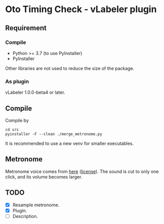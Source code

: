 # Oto Timing Check - vLabeler plugin

## Requirement

### Compile

- Python >= 3.7 (to use PyInstaller)
- PyInstaller

Other libraries are not used to reduce the size of the package.

### As plugin

vLabeler 1.0.0-beta4 or later.

## Compile

Compile by

```
cd src
pyinstaller -F --clean ./merge_metronome.py
```

It is recommended to use a new venv for smaller executables.

## Metronome

Metronome voice comes from [here](https://pixabay.com/sound-effects/metronome-05-67359/) ([license](https://pixabay.com/service/license-summary/)). 
The sound is cut to only one click, and its volume becomes larger.

## TODO

- [x] Resample metronome.
- [x] Plugin.
- [ ] Description.
